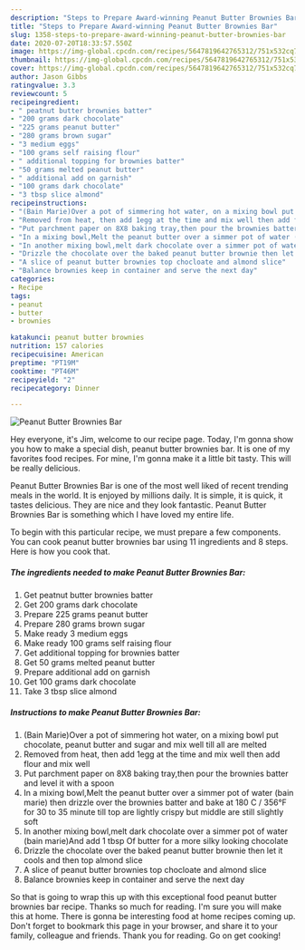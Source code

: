 ```yaml
---
description: "Steps to Prepare Award-winning Peanut Butter Brownies Bar"
title: "Steps to Prepare Award-winning Peanut Butter Brownies Bar"
slug: 1358-steps-to-prepare-award-winning-peanut-butter-brownies-bar
date: 2020-07-20T18:33:57.550Z
image: https://img-global.cpcdn.com/recipes/5647819642765312/751x532cq70/peanut-butter-brownies-bar-recipe-main-photo.jpg
thumbnail: https://img-global.cpcdn.com/recipes/5647819642765312/751x532cq70/peanut-butter-brownies-bar-recipe-main-photo.jpg
cover: https://img-global.cpcdn.com/recipes/5647819642765312/751x532cq70/peanut-butter-brownies-bar-recipe-main-photo.jpg
author: Jason Gibbs
ratingvalue: 3.3
reviewcount: 5
recipeingredient:
- " peatnut butter brownies batter"
- "200 grams dark chocolate"
- "225 grams peanut butter"
- "280 grams brown sugar"
- "3 medium eggs"
- "100 grams self raising flour"
- " additional topping for brownies batter"
- "50 grams melted peanut butter"
- " additional add on garnish"
- "100 grams dark chocolate"
- "3 tbsp slice almond"
recipeinstructions:
- "(Bain Marie)Over a pot of simmering hot water, on a mixing bowl put chocolate, peanut butter and sugar and mix well till all are melted"
- "Removed from heat, then add 1egg at the time and mix well then add flour and mix well"
- "Put parchment paper on 8X8 baking tray,then pour the brownies batter and level it with a spoon"
- "In a mixing bowl,Melt the peanut butter over a simmer pot of water (bain marie) then drizzle over the brownies batter and bake at 180 C / 356°F for 30 to 35 minute till top are lightly crispy but middle are still slightly soft"
- "In another mixing bowl,melt dark chocolate over a simmer pot of water (bain marie)And add 1 tbsp Of butter for a more silky looking chocolate"
- "Drizzle the chocolate over the baked peanut butter brownie then let it cools and then top almond slice"
- "A slice of peanut butter brownies top chocloate and almond slice"
- "Balance brownies keep in container and serve the next day"
categories:
- Recipe
tags:
- peanut
- butter
- brownies

katakunci: peanut butter brownies 
nutrition: 157 calories
recipecuisine: American
preptime: "PT19M"
cooktime: "PT46M"
recipeyield: "2"
recipecategory: Dinner

---
```



![Peanut Butter Brownies Bar](https://img-global.cpcdn.com/recipes/5647819642765312/751x532cq70/peanut-butter-brownies-bar-recipe-main-photo.jpg)

Hey everyone, it's Jim, welcome to our recipe page. Today, I'm gonna show you how to make a special dish, peanut butter brownies bar. It is one of my favorites food recipes. For mine, I'm gonna make it a little bit tasty. This will be really delicious.



Peanut Butter Brownies Bar is one of the most well liked of recent trending meals in the world. It is enjoyed by millions daily. It is simple, it is quick, it tastes delicious. They are nice and they look fantastic. Peanut Butter Brownies Bar is something which I have loved my entire life.


To begin with this particular recipe, we must prepare a few components. You can cook peanut butter brownies bar using 11 ingredients and 8 steps. Here is how you cook that.

<!--inarticleads1-->

##### The ingredients needed to make Peanut Butter Brownies Bar:

1. Get  peatnut butter brownies batter
1. Get 200 grams dark chocolate
1. Prepare 225 grams peanut butter
1. Prepare 280 grams brown sugar
1. Make ready 3 medium eggs
1. Make ready 100 grams self raising flour
1. Get  additional topping for brownies batter
1. Get 50 grams melted peanut butter
1. Prepare  additional add on garnish
1. Get 100 grams dark chocolate
1. Take 3 tbsp slice almond




<!--inarticleads2-->

##### Instructions to make Peanut Butter Brownies Bar:

1. (Bain Marie)Over a pot of simmering hot water, on a mixing bowl put chocolate, peanut butter and sugar and mix well till all are melted
1. Removed from heat, then add 1egg at the time and mix well then add flour and mix well
1. Put parchment paper on 8X8 baking tray,then pour the brownies batter and level it with a spoon
1. In a mixing bowl,Melt the peanut butter over a simmer pot of water (bain marie) then drizzle over the brownies batter and bake at 180 C / 356°F for 30 to 35 minute till top are lightly crispy but middle are still slightly soft
1. In another mixing bowl,melt dark chocolate over a simmer pot of water (bain marie)And add 1 tbsp Of butter for a more silky looking chocolate
1. Drizzle the chocolate over the baked peanut butter brownie then let it cools and then top almond slice
1. A slice of peanut butter brownies top chocloate and almond slice
1. Balance brownies keep in container and serve the next day




So that is going to wrap this up with this exceptional food peanut butter brownies bar recipe. Thanks so much for reading. I'm sure you will make this at home. There is gonna be interesting food at home recipes coming up. Don't forget to bookmark this page in your browser, and share it to your family, colleague and friends. Thank you for reading. Go on get cooking!
